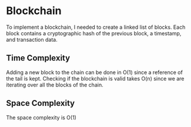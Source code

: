 # Blockchain

To implement a blockchain, I needed to create a linked list of blocks. Each block contains a cryptographic hash of the previous block, a timestamp, and transaction data.

## Time Complexity

Adding a new block to the chain can be done in O(1) since a reference of the tail is kept.
Checking if the blockchain is valid takes O(n) since we are iterating over all the blocks of the chain.

## Space Complexity
The space complexity is O(1)